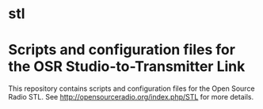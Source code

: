 # stl
# Scripts and configuration files for the OSR Studio-to-Transmitter Link
This repository contains scripts and configuration files for the Open Source Radio STL. See http://opensourceradio.org/index.php/STL for more details.
